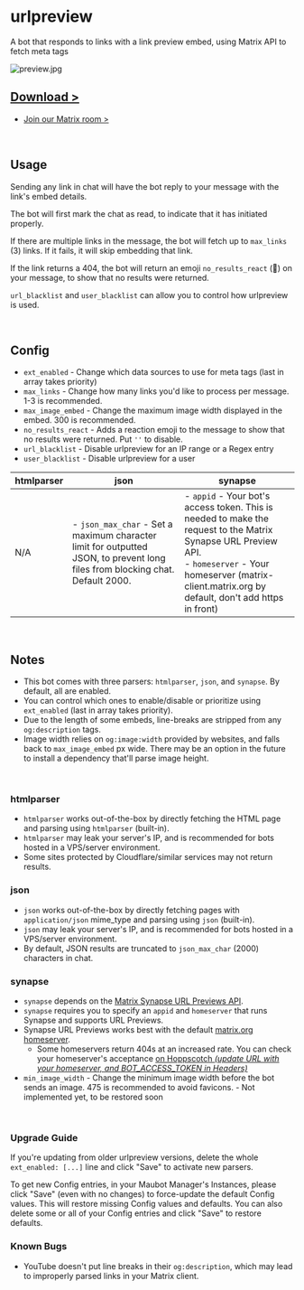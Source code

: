 # urlpreview

A bot that responds to links with a link preview embed, using Matrix API to fetch meta tags

![preview.jpg](preview.jpg)

## [Download >](releases)

- [Join our Matrix room >](../../../#readme)

<br>


## Usage

Sending any link in chat will have the bot reply to your message with the link's embed details.

The bot will first mark the chat as read, to indicate that it has initiated properly.

If there are multiple links in the message, the bot will fetch up to `max_links` (3) links. If it fails, it will skip embedding that link.

If the link returns a 404, the bot will return an emoji `no_results_react` (💨) on your message, to show that no results were returned.

`url_blacklist` and `user_blacklist` can allow you to control how urlpreview is used.

<br />

## Config

- `ext_enabled` - Change which data sources to use for meta tags (last in array takes priority)
- `max_links` - Change how many links you'd like to process per message. 1-3 is recommended.
- `max_image_embed` - Change the maximum image width displayed in the embed. 300 is recommended.
- `no_results_react` - Adds a reaction emoji to the message to show that no results were returned. Put `''` to disable.
- `url_blacklist` - Disable urlpreview for an IP range or a Regex entry
- `user_blacklist` - Disable urlpreview for a user

| htmlparser | json | synapse |
| --- | --- | --- |
| N/A | - `json_max_char` - Set a maximum character limit for outputted JSON, to prevent long files from blocking chat. Default 2000. | - `appid` - Your bot's access token. This is needed to make the request to the Matrix Synapse URL Preview API.<br />- `homeserver` - Your homeserver (matrix-client.matrix.org by default, don't add https in front)

<br />

## Notes

- This bot comes with three parsers: `htmlparser`, `json`, and `synapse`. By default, all are enabled.
- You can control which ones to enable/disable or prioritize using `ext_enabled` (last in array takes priority).
- Due to the length of some embeds, line-breaks are stripped from any `og:description` tags.
- Image width relies on `og:image:width` provided by websites, and falls back to `max_image_embed` px wide. There may be an option in the future to install a dependency that'll parse image height.

<br />

### htmlparser

- `htmlparser` works out-of-the-box by directly fetching the HTML page and parsing using `htmlparser` (built-in).
- `htmlparser` may leak your server's IP, and is recommended for bots hosted in a VPS/server environment.
- Some sites protected by Cloudflare/similar services may not return results.

### json

- `json` works out-of-the-box by directly fetching pages with `application/json` mime_type and parsing using `json` (built-in).
- `json` may leak your server's IP, and is recommended for bots hosted in a VPS/server environment.
- By default, JSON results are truncated to `json_max_char` (2000) characters in chat.

### synapse

- `synapse` depends on the [Matrix Synapse URL Previews API](https://matrix-org.github.io/synapse/latest/setup/installation.html?highlight=url%20previews#url-previews).
- `synapse` requires you to specify an `appid` and `homeserver` that runs Synapse and supports URL Previews.
- Synapse URL Previews works best with the default [matrix.org homeserver](https://matrix.org/legal/terms-and-conditions/).
  - Some homeservers return 404s at an increased rate. You can check your homeserver's acceptance [on Hoppscotch *(update URL with your homeserver, and BOT_ACCESS_TOKEN in Headers)*](https://hopp.sh/r/wpEdCHsQ8YHM)
- `min_image_width` - Change the minimum image width before the bot sends an image. 475 is recommended to avoid favicons.  - Not implemented yet, to be restored soon

<br />

### Upgrade Guide

If you're updating from older urlpreview versions, delete the whole `ext_enabled: [...]` line and click "Save" to activate new parsers.

To get new Config entries, in your Maubot Manager's Instances, please click "Save" (even with no changes) to force-update the default Config values. This will restore missing Config values and defaults. You can also delete some or all of your Config entries and click "Save" to restore defaults.

### Known Bugs

- YouTube doesn't put line breaks in their `og:description`, which may lead to improperly parsed links in your Matrix client.
